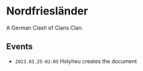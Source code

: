 # Nordfriesländer

A German Clash of Clans Clan.

## Events

- ```2023.03.25-02:05``` Holyheu creates the document
